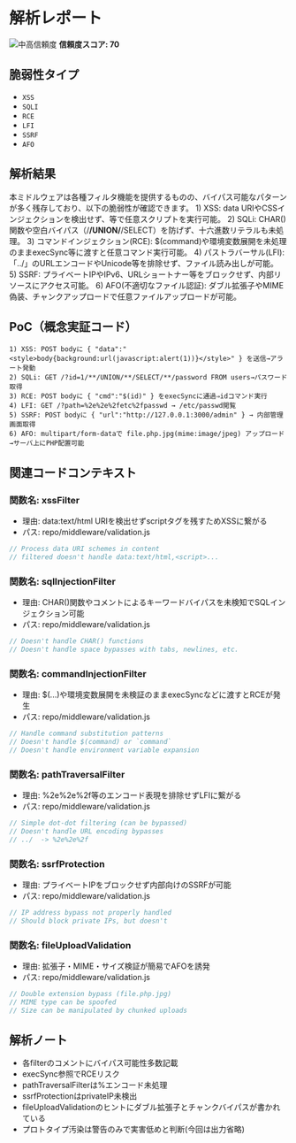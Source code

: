 # 解析レポート

![中高信頼度](https://img.shields.io/badge/信頼度-中高-orange) **信頼度スコア: 70**

## 脆弱性タイプ

- `XSS`
- `SQLI`
- `RCE`
- `LFI`
- `SSRF`
- `AFO`

## 解析結果

本ミドルウェアは各種フィルタ機能を提供するものの、バイパス可能なパターンが多く残存しており、以下の脆弱性が確認できます。 1) XSS: data URIやCSSインジェクションを検出せず、<style>body{background:url(javascript:alert(1))}</style>等で任意スクリプトを実行可能。 2) SQLi: CHAR()関数や空白バイパス（/**/UNION/**/SELECT）を防げず、十六進数リテラルも未処理。 3) コマンドインジェクション(RCE): $(command)や環境変数展開を未処理のままexecSync等に渡すと任意コマンド実行可能。 4) パストラバーサル(LFI): 「../」のURLエンコードやUnicode等を排除せず、ファイル読み出しが可能。 5) SSRF: プライベートIPやIPv6、URLショートナー等をブロックせず、内部リソースにアクセス可能。 6) AFO(不適切なファイル認証): ダブル拡張子やMIME偽装、チャンクアップロードで任意ファイルアップロードが可能。

## PoC（概念実証コード）

```text
1) XSS: POST bodyに { "data":"<style>body{background:url(javascript:alert(1))}</style>" } を送信→アラート発動
2) SQLi: GET /?id=1/**/UNION/**/SELECT/**/password FROM users→パスワード取得
3) RCE: POST bodyに { "cmd":"$(id)" } をexecSyncに通過⇒idコマンド実行
4) LFI: GET /?path=%2e%2e%2fetc%2fpasswd → /etc/passwd閲覧
5) SSRF: POST bodyに { "url":"http://127.0.0.1:3000/admin" } → 内部管理画面取得
6) AFO: multipart/form-dataで file.php.jpg(mime:image/jpeg) アップロード→サーバ上にPHP配置可能
```

## 関連コードコンテキスト

### 関数名: xssFilter
- 理由: data:text/html URIを検出せずscriptタグを残すためXSSに繋がる
- パス: repo/middleware/validation.js
```rust
// Process data URI schemes in content
// filtered doesn't handle data:text/html,<script>...
```

### 関数名: sqlInjectionFilter
- 理由: CHAR()関数やコメントによるキーワードバイパスを未検知でSQLインジェクション可能
- パス: repo/middleware/validation.js
```rust
// Doesn't handle CHAR() functions
// Doesn't handle space bypasses with tabs, newlines, etc.
```

### 関数名: commandInjectionFilter
- 理由: $(...)や環境変数展開を未検証のままexecSyncなどに渡すとRCEが発生
- パス: repo/middleware/validation.js
```rust
// Handle command substitution patterns
// Doesn't handle $(command) or `command`
// Doesn't handle environment variable expansion
```

### 関数名: pathTraversalFilter
- 理由: %2e%2e%2f等のエンコード表現を排除せずLFIに繋がる
- パス: repo/middleware/validation.js
```rust
// Simple dot-dot filtering (can be bypassed)
// Doesn't handle URL encoding bypasses
// ../  -> %2e%2e%2f
```

### 関数名: ssrfProtection
- 理由: プライベートIPをブロックせず内部向けのSSRFが可能
- パス: repo/middleware/validation.js
```rust
// IP address bypass not properly handled
// Should block private IPs, but doesn't
```

### 関数名: fileUploadValidation
- 理由: 拡張子・MIME・サイズ検証が簡易でAFOを誘発
- パス: repo/middleware/validation.js
```rust
// Double extension bypass (file.php.jpg)
// MIME type can be spoofed
// Size can be manipulated by chunked uploads
```

## 解析ノート

- 各filterのコメントにバイパス可能性多数記載
- execSync参照でRCEリスク
- pathTraversalFilterは%エンコード未処理
- ssrfProtectionはprivateIP未検出
- fileUploadValidationのヒントにダブル拡張子とチャンクバイパスが書かれている
- プロトタイプ汚染は警告のみで実害低めと判断(今回は出力省略)

